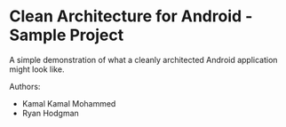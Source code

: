 # Clean Architecture for Android - Sample Project

A simple demonstration of what a cleanly architected Android application might look like.

Authors:

* Kamal Kamal Mohammed
* Ryan Hodgman
